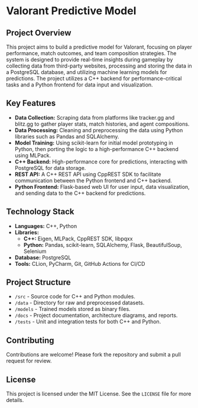 # Valorant Predictive Model

## Project Overview
This project aims to build a predictive model for Valorant, focusing on player performance, match outcomes, and team composition strategies. The system is designed to provide real-time insights during gameplay by collecting data from third-party websites, processing and storing the data in a PostgreSQL database, and utilizing machine learning models for predictions. The project utilizes a C++ backend for performance-critical tasks and a Python frontend for data input and visualization.

## Key Features
- **Data Collection:** Scraping data from platforms like tracker.gg and blitz.gg to gather player stats, match histories, and agent compositions.
- **Data Processing:** Cleaning and preprocessing the data using Python libraries such as Pandas and SQLAlchemy.
- **Model Training:** Using scikit-learn for initial model prototyping in Python, then porting the logic to a high-performance C++ backend using MLPack.
- **C++ Backend:** High-performance core for predictions, interacting with PostgreSQL for data storage.
- **REST API:** A C++ REST API using CppREST SDK to facilitate communication between the Python frontend and C++ backend.
- **Python Frontend:** Flask-based web UI for user input, data visualization, and sending data to the C++ backend for predictions.

## Technology Stack
- **Languages:** C++, Python
- **Libraries:**
  - **C++:** Eigen, MLPack, CppREST SDK, libpqxx
  - **Python:** Pandas, scikit-learn, SQLAlchemy, Flask, BeautifulSoup, Selenium
- **Database:** PostgreSQL
- **Tools:** CLion, PyCharm, Git, GitHub Actions for CI/CD

## Project Structure
- `/src` - Source code for C++ and Python modules.
- `/data` - Directory for raw and preprocessed datasets.
- `/models` - Trained models stored as binary files.
- `/docs` - Project documentation, architecture diagrams, and reports.
- `/tests` - Unit and integration tests for both C++ and Python.

## Contributing
Contributions are welcome! Please fork the repository and submit a pull request for review.

## License
This project is licensed under the MIT License. See the `LICENSE` file for more details.
